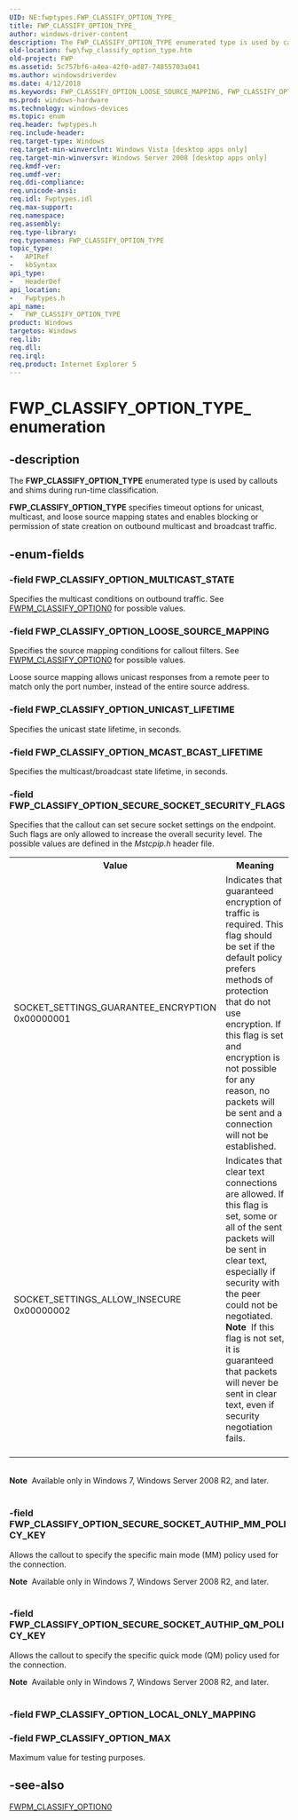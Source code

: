 ```yaml
---
UID: NE:fwptypes.FWP_CLASSIFY_OPTION_TYPE_
title: FWP_CLASSIFY_OPTION_TYPE_
author: windows-driver-content
description: The FWP_CLASSIFY_OPTION_TYPE enumerated type is used by callouts and shims during run-time classification.FWP_CLASSIFY_OPTION_TYPE specifies timeout options for unicast, multicast, and loose source mapping states and enables blocking or permission of state creation on outbound multicast and broadcast traffic.
old-location: fwp\fwp_classify_option_type.htm
old-project: FWP
ms.assetid: 5c757bf6-a4ea-42f0-ad87-74855703a041
ms.author: windowsdriverdev
ms.date: 4/12/2018
ms.keywords: FWP_CLASSIFY_OPTION_LOOSE_SOURCE_MAPPING, FWP_CLASSIFY_OPTION_MAX, FWP_CLASSIFY_OPTION_MCAST_BCAST_LIFETIME, FWP_CLASSIFY_OPTION_MULTICAST_STATE, FWP_CLASSIFY_OPTION_SECURE_SOCKET_AUTHIP_MM_POLICY_KEY, FWP_CLASSIFY_OPTION_SECURE_SOCKET_AUTHIP_QM_POLICY_KEY, FWP_CLASSIFY_OPTION_SECURE_SOCKET_SECURITY_FLAGS, FWP_CLASSIFY_OPTION_TYPE, FWP_CLASSIFY_OPTION_TYPE enumeration [Filtering], FWP_CLASSIFY_OPTION_TYPE_, FWP_CLASSIFY_OPTION_UNICAST_LIFETIME, fwp.fwp_classify_option_type, fwptypes/FWP_CLASSIFY_OPTION_LOOSE_SOURCE_MAPPING, fwptypes/FWP_CLASSIFY_OPTION_MAX, fwptypes/FWP_CLASSIFY_OPTION_MCAST_BCAST_LIFETIME, fwptypes/FWP_CLASSIFY_OPTION_MULTICAST_STATE, fwptypes/FWP_CLASSIFY_OPTION_SECURE_SOCKET_AUTHIP_MM_POLICY_KEY, fwptypes/FWP_CLASSIFY_OPTION_SECURE_SOCKET_AUTHIP_QM_POLICY_KEY, fwptypes/FWP_CLASSIFY_OPTION_SECURE_SOCKET_SECURITY_FLAGS, fwptypes/FWP_CLASSIFY_OPTION_TYPE, fwptypes/FWP_CLASSIFY_OPTION_UNICAST_LIFETIME
ms.prod: windows-hardware
ms.technology: windows-devices
ms.topic: enum
req.header: fwptypes.h
req.include-header: 
req.target-type: Windows
req.target-min-winverclnt: Windows Vista [desktop apps only]
req.target-min-winversvr: Windows Server 2008 [desktop apps only]
req.kmdf-ver: 
req.umdf-ver: 
req.ddi-compliance: 
req.unicode-ansi: 
req.idl: Fwptypes.idl
req.max-support: 
req.namespace: 
req.assembly: 
req.type-library: 
req.typenames: FWP_CLASSIFY_OPTION_TYPE
topic_type:
-	APIRef
-	kbSyntax
api_type:
-	HeaderDef
api_location:
-	Fwptypes.h
api_name:
-	FWP_CLASSIFY_OPTION_TYPE
product: Windows
targetos: Windows
req.lib: 
req.dll: 
req.irql: 
req.product: Internet Explorer 5
---
```


# FWP_CLASSIFY_OPTION_TYPE_ enumeration


## -description


The <b>FWP_CLASSIFY_OPTION_TYPE</b> enumerated type is used by callouts and shims during run-time classification.

<b>FWP_CLASSIFY_OPTION_TYPE</b> specifies timeout options for unicast, multicast, and loose source mapping states and enables blocking or permission of state creation on outbound multicast and broadcast traffic.


## -enum-fields




### -field FWP_CLASSIFY_OPTION_MULTICAST_STATE

Specifies the multicast conditions on outbound traffic. See <a href="https://msdn.microsoft.com/library/windows/hardware/ff550078">FWPM_CLASSIFY_OPTION0</a> for possible values.


### -field FWP_CLASSIFY_OPTION_LOOSE_SOURCE_MAPPING

Specifies the source mapping conditions for callout filters. See <a href="https://msdn.microsoft.com/library/windows/hardware/ff550078">FWPM_CLASSIFY_OPTION0</a> for possible values.

 Loose source mapping allows unicast responses from a remote peer to match only the port number, instead of the entire source address.


### -field FWP_CLASSIFY_OPTION_UNICAST_LIFETIME

Specifies the unicast state lifetime, in seconds.


### -field FWP_CLASSIFY_OPTION_MCAST_BCAST_LIFETIME

Specifies the multicast/broadcast state lifetime, in seconds.


### -field FWP_CLASSIFY_OPTION_SECURE_SOCKET_SECURITY_FLAGS

Specifies that the callout can set secure socket settings on the endpoint.    Such flags are only allowed to increase the overall security level. The possible values are defined in the <i>Mstcpip.h</i> header file.

<table>
<tr>
<th>Value</th>
<th>Meaning</th>
</tr>
<tr>
<td>SOCKET_SETTINGS_GUARANTEE_ENCRYPTION 0x00000001 </td>
<td>Indicates that guaranteed encryption of traffic is required.  This flag should be set if the default policy prefers methods of protection that do not use encryption. If this flag is set and encryption is not possible for any reason, no packets will be sent and a connection will not be established.</td>
</tr>
<tr>
<td>SOCKET_SETTINGS_ALLOW_INSECURE 0x00000002 </td>
<td>Indicates that clear text connections are allowed.  If this flag is set, some or all of the sent packets will be sent in clear text, especially if security with the peer could not be negotiated.<div class="alert"><b>Note</b>  If this flag is not set, it is guaranteed that packets will never be sent in clear text, even if security negotiation fails.</div>
<div> </div>
</td>
</tr>
</table>
 

<div class="alert"><b>Note</b>  Available only in Windows 7,  Windows Server 2008 R2, and later.</div>
<div> </div>

### -field FWP_CLASSIFY_OPTION_SECURE_SOCKET_AUTHIP_MM_POLICY_KEY

Allows the callout to specify the specific main mode (MM) policy used for the connection.   

<div class="alert"><b>Note</b>  Available only in Windows 7,  Windows Server 2008 R2, and later.</div>
<div> </div>

### -field FWP_CLASSIFY_OPTION_SECURE_SOCKET_AUTHIP_QM_POLICY_KEY

Allows the callout to specify the specific quick mode (QM) policy used for the connection.   

<div class="alert"><b>Note</b>  Available only in Windows 7,  Windows Server 2008 R2, and later.</div>
<div> </div>

### -field FWP_CLASSIFY_OPTION_LOCAL_ONLY_MAPPING


### -field FWP_CLASSIFY_OPTION_MAX

Maximum value for testing purposes.


## -see-also




<a href="https://msdn.microsoft.com/library/windows/hardware/ff550078">FWPM_CLASSIFY_OPTION0</a>
 

 

